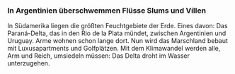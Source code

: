 ### In Argentinien überschwemmen Flüsse Slums und Villen

In Südamerika liegen die größten Feuchtgebiete der Erde. Eines davon: Das Paraná-Delta, das in den Rio de la Plata mündet, zwischen Argentinien und Uruguay. Arme wohnen schon lange dort. Nun wird das Marschland bebaut mit Luxusapartments und Golfplätzen. Mit dem Klimawandel werden alle, Arm und Reich, umsiedeln müssen: Das Delta droht im Wasser unterzugehen.

